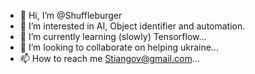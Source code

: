 - 👋 Hi, I’m @Shuffleburger
- 👀 I’m interested in AI, Object identifier and automation.
- 🌱 I’m currently learning (slowly) Tensorflow...
- 💞️ I’m looking to collaborate on helping ukraine...
- 📫 How to reach me Stiangov@gmail.com...

<!---
Shuffleburger/Shuffleburger is a ✨ special ✨ repository because its `README.md` (this file) appears on your GitHub profile.
You can click the Preview link to take a look at your changes.
--->
